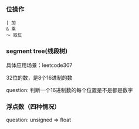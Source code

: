 ### 位操作

    | 加
    & 乘
    ～ 取反

### segment tree(线段树)

具体应用场景：leetcode307

32位的数，是8个16进制的数

question: 判断一个16进制数的每个位置是不是都是数字


### 浮点数（四种情况）

question: unsigned => float